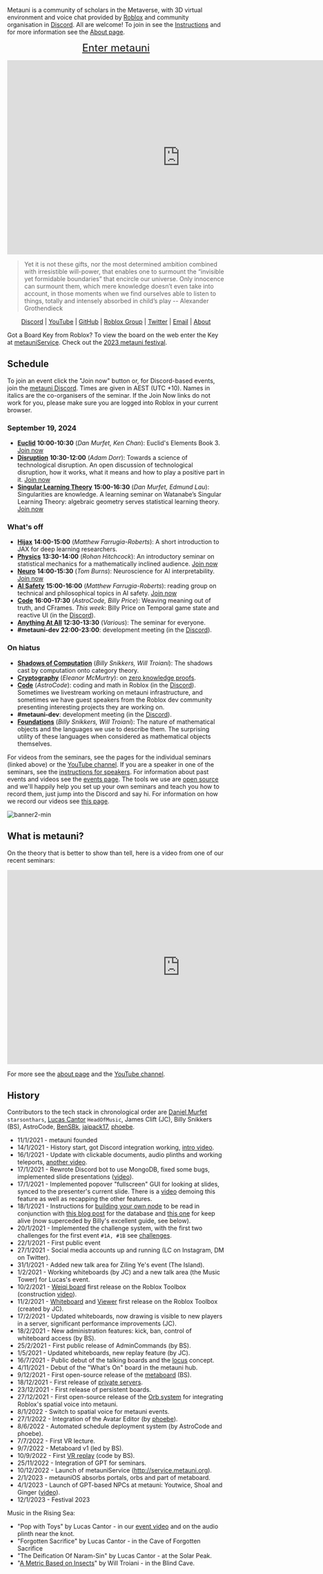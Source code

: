 Metauni is a community of scholars in the Metaverse, with 3D virtual environment and voice chat provided by [Roblox](https://www.roblox.com/) and community organisation in [Discord](https://discord.gg/9yBaAxPSK8). All are welcome! To join in see the [Instructions](https://metauni.org/posts/instructions/instructions) and for more information see the [About page](https://metauni.org/about/).

<p align="center">
  <span style="font-size:x-large;"><a target="_blank" href="https://www.roblox.com/games/8165217582/The-Rising-Sea">Enter metauni</a></span>
</p>

<p align="center">
<iframe width="800" height="450" src="https://www.youtube.com/embed/07M89R-AExw" title="YouTube video player" frameborder="0" allow="accelerometer; autoplay; clipboard-write; encrypted-media; gyroscope; picture-in-picture" allowfullscreen></iframe>
</p>

> Yet it is not these gifts, nor the most determined ambition combined with irresistible will-power, that enables one to surmount the “invisible yet formidable boundaries” that encircle our universe. Only innocence can surmount them, which mere knowledge doesn’t even take into account, in those moments when we find ourselves able to listen to things, totally and intensely absorbed in child’s play -- Alexander Grothendieck

<p align="center">
  <a target="_blank" href="https://discord.gg/9yBaAxPSK8">Discord</a> |
  <a target="_blank" href="https://www.youtube.com/playlist?list=PLKnx70LRf21eZQ7ZfEU5SibsJrAFvJU41">YouTube</a> |
  <a target="_blank" href="https://github.com/metauni">GitHub</a> |
  <a target="_blank" href="https://www.roblox.com/groups/13108882/metauni#!/about">Roblox Group</a> |
  <a target="_blank" href="https://twitter.com/_metauni">Twitter</a> |
  <a target="_blank" href="mailto:admin@metauni.org">Email</a> |
  <a target="_blank" href="/about">About</a>
</p>

Got a Board Key from Roblox? To view the board on the web enter the Key at [metauniService](https://www.metauniservice.com). Check out the [2023 metauni festival](/festival).

## Schedule

To join an event click the "Join now" button or, for Discord-based events, join the [metauni Discord](https://discord.gg/9yBaAxPSK8). Times are given in AEST (UTC +10). Names in italics are the co-organisers of the seminar. If the Join Now links do not work for you, please make sure you are logged into Roblox in your current browser.
<!-- The schedule is also available in the iCalendar format. -->

<!--* [Google Calendar](https://www.google.com/calendar/render?cid=mtat12fcie0kaavivca4lgpp69oqpg6v@import.calendar.google.com)-->
<!--* [Apple/Android/Outlook Calendar](webcal://metauni.org/schedule.ics)-->
<!--* <a class="copy-to-clipboard" data-clipboard-text="https://metauni.org/schedule.ics">Copy ICS Link</a> -->

<!-- BEGIN WHATS ON -->
### September 19, 2024
* **[Euclid](https://metauni.org/euclid)** **10:00-10:30** (*Dan Murfet, Ken Chan*): Euclid's Elements Book 3. [Join now](https://www.roblox.com/games/start?placeId=8165217582&launchData=/)
* **[Disruption](https://metauni.org/disruption)** **10:30-12:00** (*Adam Dorr*): Towards a science of technological disruption. An open discussion of technological disruption, how it works, what it means and how to play a positive part in it. [Join now](https://www.roblox.com/games/start?placeId=8165217582&launchData=/)
* **[Singular Learning Theory](https://metauni.org/slt)** **15:00-16:30** (*Dan Murfet, Edmund Lau*): Singularities are knowledge. A learning seminar on Watanabe’s Singular Learning Theory: algebraic geometry serves statistical learning theory. [Join now](https://www.roblox.com/games/start?placeId=8165217582&launchData=pocket%3ASymbolic%20Wilds%2064)

<!-- END WHATS ON -->

### What's off

<!-- BEGIN WHATS OFF -->
* **[Hijax](https://far.in.net/hijax)** **14:00-15:00** (*Matthew Farrugia-Roberts*): A short introduction to JAX for deep learning researchers.
* **[Physics](https://rohanhitchcock.com/stat-mech)** **13:30-14:00** (*Rohan Hitchcock*): An introductory seminar on statistical mechanics for a mathematically inclined audience. [Join now](https://www.roblox.com/games/start?placeId=8165217582&launchData=/)
* **[Neuro](https://metauni.org/neuro)** **14:00-15:30** (*Tom Burns*): Neuroscience for AI interpretability. [Join now](https://www.roblox.com/games/start?placeId=8165217582&launchData=/)
* **[AI Safety](https://metauni.org/ai-safety)** **15:00-16:00** (*Matthew Farrugia-Roberts*): reading group on technical and philosophical topics in AI safety. [Join now](https://www.roblox.com/games/start?placeId=8165217582&launchData=/)
* **[Code](https://metauni.org/code)** **16:00-17:30** (*AstroCode, Billy Price*): Weaving meaning out of truth, and CFrames. *This week*: Billy Price on Temporal game state and reactive UI (in the [Discord](https://discord.gg/9yBaAxPSK8)).
* **[Anything At All](https://metauni.org/anythingatall)** **12:30-13:30** (*Various*): The seminar for everyone.
* **#metauni-dev** **22:00-23:00**: development meeting (in the [Discord](https://discord.gg/9yBaAxPSK8)).
<!-- END WHATS OFF -->

### On hiatus

* **[Shadows of Computation](https://metauni.org/soc)** (*Billy Snikkers, Will Troiani*): The shadows cast by computation onto category theory.
* **[Cryptography](https://lnor.net/uc-seminar.html)** (*Eleanor McMurtry*): on [zero knowledge proofs](https://en.wikipedia.org/wiki/Zero-knowledge_proof).
* **[Code](https://metauni.org/code)** (*AstroCode*): coding and math in Roblox (in the [Discord](https://discord.gg/9yBaAxPSK8)). Sometimes we livestream working on metauni infrastructure, and sometimes we have guest speakers from the Roblox dev community presenting interesting projects they are working on.
* **#metauni-dev**: development meeting (in the [Discord](https://discord.gg/9yBaAxPSK8)).
* **[Foundations](https://metauni.org/foundations)** (*Billy Snikkers, Will Troiani*): The nature of mathematical objects and the languages we use to describe them. The surprising utility of these languages when considered as mathematical objects themselves. 

For videos from the seminars, see the pages for the individual seminars (linked above) or the [YouTube channel](https://www.youtube.com/playlist?list=PLKnx70LRf21eZQ7ZfEU5SibsJrAFvJU41). If you are a speaker in one of the seminars, see the [instructions for speakers](https://metauni.org/posts/instructions/instructions-admin). For information about past events and videos see the [events page](http://metauni.org/posts/events/events). The tools we use are [open source](https://metauni.org/posts/open/open) and we'll happily help you set up your own seminars and teach you how to record them, just jump into the Discord and say hi. For information on how we record our videos see [this page](https://metauni.org/posts/instructions/video).

![banner2-min](https://user-images.githubusercontent.com/320329/177882287-619645de-045c-4f66-9db6-ef46c910d318.png)

## What is metauni?

On the theory that is better to show than tell, here is a video from one of our recent seminars:

<p align="center">
<iframe width="800" height="450" src="https://www.youtube.com/embed/Fccfv2DWUgM" title="YouTube video player" frameborder="0" allow="accelerometer; autoplay; clipboard-write; encrypted-media; gyroscope; picture-in-picture" allowfullscreen></iframe>
</p>

For more see the [about page](https://metauni.org/about/) and the [YouTube channel](https://www.youtube.com/playlist?list=PLKnx70LRf21eZQ7ZfEU5SibsJrAFvJU41).

## History

Contributors to the tech stack in chronological order are [Daniel Murfet](http://www.therisingsea.org) `starsonthars`, [Lucas Cantor](https://www.lucascantormusic.com/) `HeadOfMusic`, James Clift (JC), Billy Snikkers (BS), AstroCode, [BenSBk](https://github.com/BenSBk), [jaipack17](https://jaipack17.github.io), [phoebe](https://phoebeivy.dev).

* 11/1/2021 - metauni founded
* 14/1/2021 - History start, got Discord integration working, [intro video](https://youtu.be/0K3sCNvFpWE).
* 16/1/2021 - Update with clickable documents, audio plinths and working teleports, [another video](https://youtu.be/CJeuAvoRE9U).
* 17/1/2021 - Rewrote Discord bot to use MongoDB, fixed some bugs, implemented slide presentations ([video](https://youtu.be/9-fyJvrTRzA)).
* 17/1/2021 - Implemented popover "fullscreen" GUI for looking at slides, synced to the presenter's current slide. There is a [video](https://youtu.be/rNtZGYnRHdA) demoing this feature as well as recapping the other features.
* 18/1/2021 - Instructions for [building your own node](https://youtu.be/SEwmyMInqTM) to be read in conjunction with [this blog post](https://towardsdatascience.com/creating-a-discord-bot-from-scratch-and-connecting-to-mongodb-828ad1c7c22e) for the database and [this one](https://repl.it/talk/learn/Hosting-discordpy-bots-with-replit/11008) for keep alive (now superceded by Billy's excellent guide, see below).
* 20/1/2021 - Implemented the challenge system, with the first two challenges for the first event `#1A, #1B` see [challenges](http://metauni.org/posts/challenges/challenges).
* 22/1/2021 - First public event
* 27/1/2021 - Social media accounts up and running (LC on Instagram, DM on Twitter).
* 31/1/2021 - Added new talk area for Ziling Ye's event (The Island).
* 1/2/2021 - Working whiteboards (by JC) and a new talk area (the Music Tower) for Lucas's event.
* 10/2/2021 - [Weiqi board](https://www.roblox.com/library/6366028251/metauni-Weiqi-Go-board) first release on the Roblox Toolbox (construction [video](https://youtu.be/wWtrTFI4ppc)).
* 11/2/2021 - [Whiteboard](https://www.roblox.com/library/6376883627/metauni-Whiteboard) and [Viewer](https://www.roblox.com/library/6377010705/metauni-Viewer) first release on the Roblox Toolbox (created by JC).
* 17/2/2021 - Updated whiteboards, now drawing is visible to new players in a server, significant performance improvements (JC).
* 18/2/2021 - New administration features: kick, ban, control of whiteboard access (by BS).
* 25/2/2021 - First public release of AdminCommands (by BS).
* 1/5/2021 - Updated whiteboards, new replay feature (by JC).
* 16/7/2021 - Public debut of the talking boards and the [locus](https://metauni.org/posts/loci/loci) concept.
* 4/11/2021 - Debut of the "What's On" board in the metauni hub.
* 9/12/2021 - First open-source release of the [metaboard](https://github.com/metauni/metaboard) (BS).
* 18/12/2021 - First release of [private servers](https://metauni.org/posts/private/private).
* 23/12/2021 - First release of persistent boards.
* 27/12/2021 - First open-source release of the [Orb system](https://github.com/metauni/orb) for integrating Roblox's spatial voice into metauni.
* 8/1/2022 - Switch to spatial voice for metauni events.
* 27/1/2022 - Integration of the Avatar Editor (by [phoebe](https://phoebeivy.dev)).
* 8/6/2022 - Automated schedule deployment system (by AstroCode and phoebe).
* 7/7/2022 - First VR lecture.
* 9/7/2022 - Metaboard v1 (led by BS).
* 10/9/2022 - First [VR replay](https://youtu.be/s4dfwxzXEFM) (code by BS).
* 25/11/2022 - Integration of GPT for seminars.
* 10/12/2022 - Launch of metauniService (http://service.metauni.org).
* 2/1/2023 - metauniOS absorbs portals, orbs and part of metaboard.
* 4/1/2023 - Launch of GPT-based NPCs at metauni: Youtwice, Shoal and Ginger ([video](https://youtu.be/Jh3xyaBy0LA)).
* 12/1/2023 - Festival 2023

Music in the Rising Sea:

* "Pop with Toys" by Lucas Cantor - in our [event video](https://youtu.be/xNqGxgiP0Cc) and on the audio plinth near the knot.
* "Forgotten Sacrifice" by Lucas Cantor - in the Cave of Forgotten Sacrifice
* "The Deification Of Naram-Sin" by Lucas Cantor - at the Solar Peak.
* "[A Metric Based on Insects](https://obduratefleet.bandcamp.com/album/obdurate)" by Will Troiani - in the Blind Cave.
